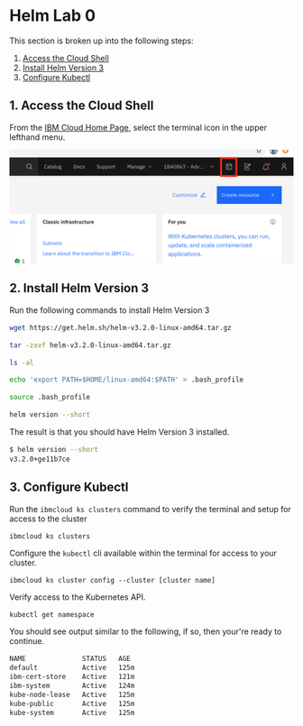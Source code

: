 # Helm Lab 0

This section is broken up into the following steps:

1. [Access the Cloud Shell](#1-access-the-cloud-shell)
1. [Install Helm Version 3](#2-install-helm-version-3)
1. [Configure Kubectl](#3-configure-kubectl)

## 1. Access the Cloud Shell

From the [IBM Cloud Home Page](https://cloud.ibm.com), select the terminal icon in the upper lefthand menu.

![Terminal Button](../images/access-cloud-shell.png)


## 2. Install Helm Version 3

Run the following commands to install Helm Version 3

```sh
wget https://get.helm.sh/helm-v3.2.0-linux-amd64.tar.gz
```

```sh
tar -zxvf helm-v3.2.0-linux-amd64.tar.gz
```

```sh
ls -al
```

```sh
echo 'export PATH=$HOME/linux-amd64:$PATH' > .bash_profile
```

```sh
source .bash_profile
```

```sh
helm version --short
```

The result is that you should have Helm Version 3 installed.
```sh
$ helm version --short
v3.2.0+ge11b7ce
```

## 3. Configure Kubectl

Run the `ibmcloud ks clusters` command to verify the terminal and setup for access to the cluster

```text
ibmcloud ks clusters
```

Configure the `kubectl` cli available within the terminal for access to your cluster.

```text
ibmcloud ks cluster config --cluster [cluster name]
```

Verify access to the Kubernetes API.

```text
kubectl get namespace
```

You should see output similar to the following, if so, then your're ready to continue.

```text
NAME              STATUS   AGE
default           Active   125m
ibm-cert-store    Active   121m
ibm-system        Active   124m
kube-node-lease   Active   125m
kube-public       Active   125m
kube-system       Active   125m
```